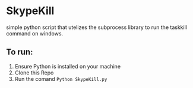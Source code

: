 # SkypeKill
simple python script that utelizes the subprocess library to run the taskkill command on windows.

## To run:
1. Ensure Python is installed on your machine
2. Clone this Repo
3. Run the comand `Python SkypeKill.py`
